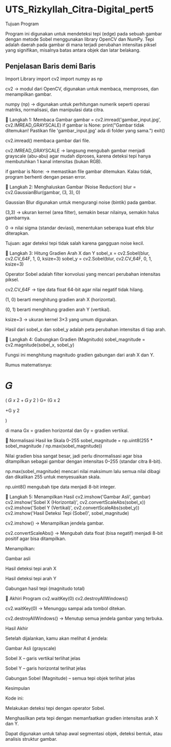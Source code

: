 # UTS_Rizkyllah_Citra-Digital_pert5

 Tujuan Program

Program ini digunakan untuk mendeteksi tepi (edge) pada sebuah gambar dengan metode Sobel menggunakan library OpenCV dan NumPy.
Tepi adalah daerah pada gambar di mana terjadi perubahan intensitas piksel yang signifikan, misalnya batas antara objek dan latar belakang.

 Penjelasan Baris demi Baris
---
Import Library
import cv2
import numpy as np


cv2 → modul dari OpenCV, digunakan untuk membaca, memproses, dan menampilkan gambar.

numpy (np) → digunakan untuk perhitungan numerik seperti operasi matriks, normalisasi, dan manipulasi data citra.

🔹 Langkah 1: Membaca Gambar
gambar = cv2.imread('gambar_input.jpg', cv2.IMREAD_GRAYSCALE)
if gambar is None:
    print("Gambar tidak ditemukan! Pastikan file 'gambar_input.jpg' ada di folder yang sama.")
    exit()


cv2.imread() membaca gambar dari file.

cv2.IMREAD_GRAYSCALE → langsung mengubah gambar menjadi grayscale (abu-abu) agar mudah diproses, karena deteksi tepi hanya membutuhkan 1 kanal intensitas (bukan RGB).

if gambar is None: → memastikan file gambar ditemukan. Kalau tidak, program berhenti dengan pesan error.

🔹 Langkah 2: Menghaluskan Gambar (Noise Reduction)
blur = cv2.GaussianBlur(gambar, (3, 3), 0)


Gaussian Blur digunakan untuk mengurangi noise (bintik) pada gambar.

(3,3) → ukuran kernel (area filter), semakin besar nilainya, semakin halus gambarnya.

0 → nilai sigma (standar deviasi), menentukan seberapa kuat efek blur diterapkan.

 Tujuan: agar deteksi tepi tidak salah karena gangguan noise kecil.

🔹 Langkah 3: Hitung Gradien Arah X dan Y
sobel_x = cv2.Sobel(blur, cv2.CV_64F, 1, 0, ksize=3)
sobel_y = cv2.Sobel(blur, cv2.CV_64F, 0, 1, ksize=3)


Operator Sobel adalah filter konvolusi yang mencari perubahan intensitas piksel.

cv2.CV_64F → tipe data float 64-bit agar nilai negatif tidak hilang.

(1, 0) berarti menghitung gradien arah X (horizontal).

(0, 1) berarti menghitung gradien arah Y (vertikal).

ksize=3 → ukuran kernel 3×3 yang umum digunakan.

Hasil dari sobel_x dan sobel_y adalah peta perubahan intensitas di tiap arah.

🔹 Langkah 4: Gabungkan Gradien (Magnitudo)
sobel_magnitude = cv2.magnitude(sobel_x, sobel_y)


Fungsi ini menghitung magnitudo gradien gabungan dari arah X dan Y.

Rumus matematisnya:

𝐺
=
(
𝐺
𝑥
2
+
𝐺
𝑦
2
)
G=
(G
x
2
	​

+G
y
2
	​

)
	​


di mana Gx = gradien horizontal dan Gy = gradien vertikal.

🔹 Normalisasi Hasil ke Skala 0–255
sobel_magnitude = np.uint8(255 * sobel_magnitude / np.max(sobel_magnitude))


Nilai gradien bisa sangat besar, jadi perlu dinormalisasi agar bisa ditampilkan sebagai gambar dengan intensitas 0–255 (standar citra 8-bit).

np.max(sobel_magnitude) mencari nilai maksimum lalu semua nilai dibagi dan dikalikan 255 untuk menyesuaikan skala.

np.uint8() mengubah tipe data menjadi 8-bit integer.

🔹 Langkah 5: Menampilkan Hasil
cv2.imshow('Gambar Asli', gambar)
cv2.imshow('Sobel X (Horizontal)', cv2.convertScaleAbs(sobel_x))
cv2.imshow('Sobel Y (Vertikal)', cv2.convertScaleAbs(sobel_y))
cv2.imshow('Hasil Deteksi Tepi (Sobel)', sobel_magnitude)


cv2.imshow() → Menampilkan jendela gambar.

cv2.convertScaleAbs() → Mengubah data float (bisa negatif) menjadi 8-bit positif agar bisa ditampilkan.

Menampilkan:

Gambar asli

Hasil deteksi tepi arah X

Hasil deteksi tepi arah Y

Gabungan hasil tepi (magnitudo total)

🔹 Akhiri Program
cv2.waitKey(0)
cv2.destroyAllWindows()


cv2.waitKey(0) → Menunggu sampai ada tombol ditekan.

cv2.destroyAllWindows() → Menutup semua jendela gambar yang terbuka.

 Hasil Akhir

Setelah dijalankan, kamu akan melihat 4 jendela:

Gambar Asli (grayscale)

Sobel X – garis vertikal terlihat jelas

Sobel Y – garis horizontal terlihat jelas

Gabungan Sobel (Magnitude) – semua tepi objek terlihat jelas

 Kesimpulan

Kode ini:

Melakukan deteksi tepi dengan operator Sobel.

Menghasilkan peta tepi dengan memanfaatkan gradien intensitas arah X dan Y.

Dapat digunakan untuk tahap awal segmentasi objek, deteksi bentuk, atau analisis struktur gambar.
